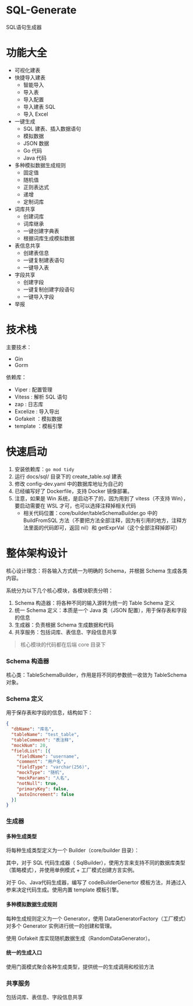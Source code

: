 # SQL-Generate
SQL语句生成器

# 功能大全

- 可视化建表
- 快捷导入建表
  - 智能导入
  - 导入表
  - 导入配置
  - 导入建表 SQL
  - 导入 Excel
- 一键生成
  - SQL 建表、插入数据语句
  - 模拟数据
  - JSON 数据
  - Go 代码
  - Java 代码
- 多种模拟数据生成规则
  - 固定值
  - 随机值
  - 正则表达式
  - 递增
  - 定制词库
- 词库共享
  - 创建词库
  - 词库继承
  - 一键创建字典表
  - 根据词库生成模拟数据
- 表信息共享
  - 创建表信息
  - 一键复制建表语句
  - 一键导入表
- 字段共享
  - 创建字段
  - 一键复制创建字段语句
  - 一键导入字段
- 举报

# 技术栈

主要技术：

- Gin
- Gorm

依赖库：
- Viper : 配置管理
- Vitess : 解析 SQL 语句
- zap : 日志库
- Excelize : 导入导出
- Gofakeit ：模拟数据
- template ：模板引擎

# 快速启动

1. 安装依赖库：`go mod tidy`
2. 运行 docs/sql/ 目录下的 create_table.sql 建表
3. 修改 config-dev.yaml 中的数据库地址为自己的
4. 已经编写好了 Dockerfile，支持 Docker 镜像部署。
5. 注意，如果是 Win 系统，是启动不了的，因为用到了 vitess（不支持 Win），要启动需要在 WSL 才可，也可以选择注释掉相关代码
   - 相关代码位置：core/builder/tableSchemaBuilder.go 中的 BuildFromSQL 方法（不要把方法全部注释，因为有引用的地方，注释方法里面的代码即可，返回 nil）和 getExprVal（这个全部注释掉即可）

# 整体架构设计

核心设计理念：将各输入方式统一为明确的 Schema，并根据 Schema 生成各类内容。

系统分为以下几个核心模块，各模块职责分明：

1. Schema 构造器：将各种不同的输入源转为统一的 Table Schema 定义
2. 统一 Schema 定义：本质是一个 Java 类（JSON 配置），用于保存表和字段的信息
3. 生成器：负责根据 Schema 生成数据和代码
4. 共享服务：包括词库、表信息、字段信息共享

> 核心模块的代码都在后端 core 目录下

### Schema 构造器

核心类：TableSchemaBuilder，作用是将不同的参数统一收敛为 TableSchema 对象。

### Schema 定义

用于保存表和字段的信息，结构如下：

```json
{
  "dbName": "库名",
  "tableName": "test_table",
  "tableComment": "表注释",
  "mockNum": 20,
  "fieldList": [{
    "fieldName": "username",
    "comment": "用户名",
    "fieldType": "varchar(256)",
    "mockType": "随机",
    "mockParams": "人名",
    "notNull": true,
    "primaryKey": false,
    "autoIncrement": false
  }]
}
```



### 生成器

#### 多种生成类型

将每种生成类型定义为一个 Builder（core/builder 目录）：

其中，对于 SQL 代码生成器（ SqlBuilder），使用方言来支持不同的数据库类型（策略模式），并使用单例模式 + 工厂模式创建方言实例。

对于 Go、Java代码生成器，编写了 codeBuilderGenertor 模板方法，并通过入参来决定代码生成。使用内置 template 模板引擎。 

#### 多种模拟数据生成规则

每种生成规则定义为一个 Generator，使用 DataGeneratorFactory（工厂模式）对多个 Generator 实例进行统一的创建和管理。

使用 Gofakeit 库实现随机数据生成（RandomDataGenerator）。

#### 统一的生成入口

使用门面模式聚合各种生成类型，提供统一的生成调用和校验方法

### 共享服务

包括词库、表信息、字段信息共享
